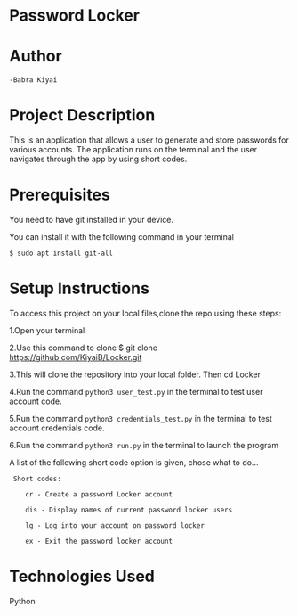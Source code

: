 # Password Locker
     
# Author
    -Babra Kiyai

# Project Description
This is an application that allows a user to generate and store passwords for various accounts. The application runs on the terminal and the user navigates through the app by using short codes.

# Prerequisites
You need to have git installed in your device.

You can install it with the following command in your terminal
   
  `$ sudo apt install git-all`

# Setup Instructions
To access this project on your local files,clone the repo using these steps:

1.Open your terminal

2.Use this command to clone $ git clone https://github.com/KiyaiB/Locker.git

3.This will clone the repository into your local folder. Then cd Locker

4.Run the command `python3 user_test.py` in the terminal to test user account code.

5.Run the command `python3 credentials_test.py` in the terminal to test account credentials code.

6.Run the command `python3 run.py` in the terminal to launch the program

A list of the following short code option is given, chose what to do...
     
     Short codes:

        cr - Create a password Locker account 

        dis - Display names of current password locker users 

        lg - Log into your account on password locker 

        ex - Exit the password locker account

# Technologies Used 
Python


